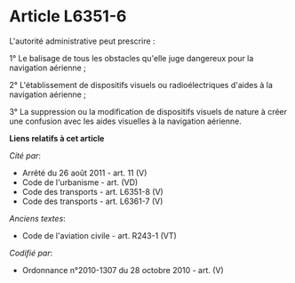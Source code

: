 # Article L6351-6

L'autorité administrative peut prescrire :

1° Le balisage de tous les obstacles qu'elle juge dangereux pour la navigation aérienne ;

2° L'établissement de dispositifs visuels ou radioélectriques d'aides à la navigation aérienne ;

3° La suppression ou la modification de dispositifs visuels de nature à créer une confusion avec les aides visuelles à la
navigation aérienne.

**Liens relatifs à cet article**

_Cité par_:

  - Arrêté du 26 août 2011 - art. 11 (V)
  - Code de l'urbanisme - art. (VD)
  - Code des transports - art. L6351-8 (V)
  - Code des transports - art. L6361-7 (V)

_Anciens textes_:

  - Code de l'aviation civile - art. R243-1 (VT)

_Codifié par_:

  - Ordonnance n°2010-1307 du 28 octobre 2010 - art. (V)
